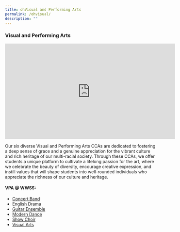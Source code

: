```yaml
---
title: ohVisual and Performing Arts
permalink: /ohvisual/
description: ""
---
```

### Visual and Performing Arts
<iframe allowfullscreen="" allow="accelerometer; autoplay; clipboard-write; encrypted-media; gyroscope; picture-in-picture; web-share" frameborder="0" title="YouTube video player" src="https://www.youtube.com/embed/xzSm9TFTrEw?si=6k45AEg8EYaHTW1A" height="315" width="560"></iframe>

Our six diverse Visual and Performing Arts CCAs are dedicated to fostering a deep sense of grace and a genuine appreciation for the vibrant culture and rich heritage of our multi-racial society. Through these CCAs, we offer students a unique platform to cultivate a lifelong passion for the art, where we celebrate the beauty of diversity, encourage creative expression, and instill values that will shape students into well-rounded individuals who appreciate the richness of our culture and heritage.

#### VPA @ WWSS:
* [Concert Band](/cca/visual-and-performing-arts/concert-band/)
* [English Drama](/cca/visual-and-performing-arts/english-drama/)
* [Guitar Ensemble](/cca/visual-and-performing-arts/guitar-ensemble/)
* [Modern Dance](/cca/visual-and-performing-arts/modern-dance/)
* [Show Choir](/cca/visual-and-performing-arts/show-choir/)
* [Visual Arts](/cca/visual-and-performing-arts/visual-arts/)